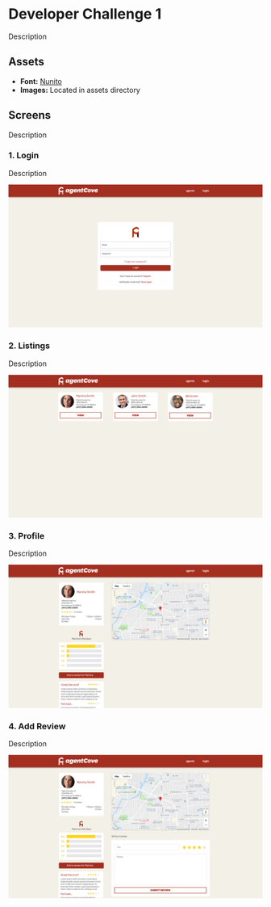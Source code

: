 # Developer Challenge 1

Description

## Assets

- **Font:** [Nunito](https://fonts.google.com/specimen/Nunito)
- **Images:** Located in assets directory


## Screens

Description

### 1. Login

Description

![Login Screen](screens/1-login.jpg)


### 2. Listings

Description

![Login Screen](screens/2-listings.jpg)

### 3. Profile

Description

![Login Screen](screens/3-profile.jpg)

### 4. Add Review

Description

![Login Screen](screens/4-review.jpg)
